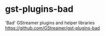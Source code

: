 # gst-plugins-bad
'Bad' GStreamer plugins and helper libraries https://github.com/GStreamer/gst-plugins-bad
